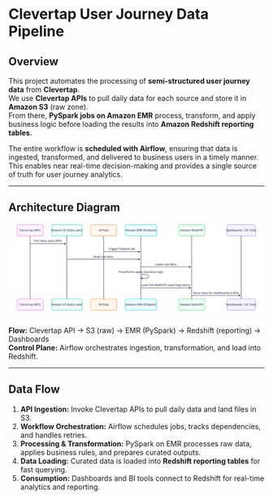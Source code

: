 # Clevertap User Journey Data Pipeline

## Overview
This project automates the processing of **semi-structured user journey data** from **Clevertap**.  
We use **Clevertap APIs** to pull daily data for each source and store it in **Amazon S3** (raw zone).  
From there, **PySpark jobs on Amazon EMR** process, transform, and apply business logic before loading the results into **Amazon Redshift reporting tables**.

The entire workflow is **scheduled with Airflow**, ensuring that data is ingested, transformed, and delivered to business users in a timely manner.  
This enables near real-time decision-making and provides a single source of truth for user journey analytics.

---

## Architecture Diagram
![Clevertap Sequence Diagram](/asset/projects/clevertap/clevertap_diagram.png) 

**Flow:** Clevertap API → S3 (raw) → EMR (PySpark) → Redshift (reporting) → Dashboards  
**Control Plane:** Airflow orchestrates ingestion, transformation, and load into Redshift.

---

## Data Flow
1. **API Ingestion:** Invoke Clevertap APIs to pull daily data and land files in S3.
2. **Workflow Orchestration:** Airflow schedules jobs, tracks dependencies, and handles retries.
3. **Processing & Transformation:** PySpark on EMR processes raw data, applies business rules, and prepares curated outputs.
4. **Data Loading:** Curated data is loaded into **Redshift reporting tables** for fast querying.
5. **Consumption:** Dashboards and BI tools connect to Redshift for real-time analytics and reporting.
